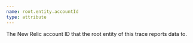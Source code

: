 ```yaml
---
name: root.entity.accountId
type: attribute
---
```


The New Relic account ID that the root entity of this trace reports data to.